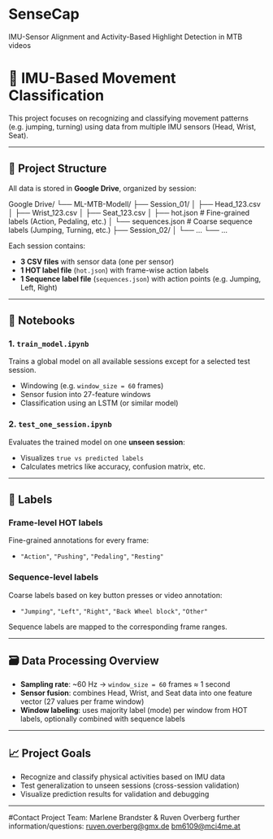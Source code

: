 # SenseCap
IMU-Sensor Alignment and Activity-Based Highlight Detection in MTB videos

# 🚴 IMU-Based Movement Classification

This project focuses on recognizing and classifying movement patterns (e.g. jumping, turning) using data from multiple IMU sensors (Head, Wrist, Seat).

---

## 🔧 Project Structure

All data is stored in **Google Drive**, organized by session:

Google Drive/
└── ML-MTB-Modell/
├── Session_01/
│ ├── Head_123.csv
│ ├── Wrist_123.csv
│ ├── Seat_123.csv
│ ├── hot.json # Fine-grained labels (Action, Pedaling, etc.)
│ └── sequences.json # Coarse sequence labels (Jumping, Turning, etc.)
├── Session_02/
│ └── ...
└── ...







Each session contains:
- **3 CSV files** with sensor data (one per sensor)
- **1 HOT label file** (`hot.json`) with frame-wise action labels
- **1 Sequence label file** (`sequences.json`) with action points (e.g. Jumping, Left, Right)

---

## 📒 Notebooks

### 1. `train_model.ipynb`
Trains a global model on all available sessions except for a selected test session.
- Windowing (e.g. `window_size = 60` frames)
- Sensor fusion into 27-feature windows
- Classification using an LSTM (or similar model)

### 2. `test_one_session.ipynb`
Evaluates the trained model on one **unseen session**:
- Visualizes `true vs predicted labels`
- Calculates metrics like accuracy, confusion matrix, etc.

---

## 🧪 Labels

### Frame-level HOT labels
Fine-grained annotations for every frame:
- `"Action"`, `"Pushing"`, `"Pedaling"`, `"Resting"`

### Sequence-level labels
Coarse labels based on key button presses or video annotation:
- `"Jumping"`, `"Left"`, `"Right"`, `"Back Wheel block"`, `"Other"`

Sequence labels are mapped to the corresponding frame ranges.

---

## 🗃️ Data Processing Overview

- **Sampling rate**: ~60 Hz → `window_size = 60` frames ≈ 1 second
- **Sensor fusion**: combines Head, Wrist, and Seat data into one feature vector (27 values per frame window)
- **Window labeling**: uses majority label (mode) per window from HOT labels, optionally combined with sequence labels

---

## 📈 Project Goals

- Recognize and classify physical activities based on IMU data
- Test generalization to unseen sessions (cross-session validation)
- Visualize prediction results for validation and debugging

---

#Contact
Project Team: Marlene Brandster & Ruven Overberg
further information/questions: ruven.overberg@gmx.de  bm6109@mci4me.at

